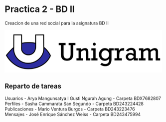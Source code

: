 # Practica 2 - BD II
Creacion de una red social para la asignatura BD II<br />

![Preview image](unigram.png)

## Reparto de tareas 
Usuarios - Arya Mangunsatya I Gusti Ngurah Agung - Carpeta BDX7682807<br />
Perfiles - Sasha Cammarata San Segundo - Carpeta BD243224428<br />
Publicaciones - Mario Ventura Burgos - Carpeta BD243223476<br />
Mensajes - José Enrique Sánchez Weiss - Carpeta BD243475994

